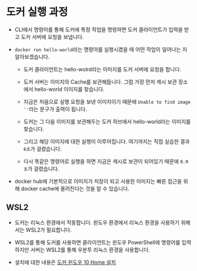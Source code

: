 # 도커 실행 과정

- CLI에서 명령어를 통해 도커에 특정 작업을 명령하면 도커 클라이언트가 입력을 받고 도커 서버에 요청을 보냅니다.

- `docker run hello-world`라는 명령어를 실행시켰을 때 어떤 작업이 일어나는 지 알아보겠습니다.

  - 도커 클라이언트는 hello-wolrd라는 이미지를 도커 서버에 요청을 합니다.

  - 도커 서버는 이미지의 Cache를 보관해둡니다. 그럼 가장 먼저 캐시 보관 장소에서 hello-world 이미지를 찾습니다.

  - 지금은 처음으로 실행 요청을 보낸 이미지이기 때문에 `Unable to find image ''`라는 문구가 출력이 됩니다.

  - 도커는 그 다음 이미지를 보관해두는 도커 허브에서 hello-world라는 이미지를 찾습니다.

  - 그리고 해당 이미지에 대한 실행이 이루어집니다. 여기까지는 직접 실습한 결과 `6초`가 걸렸습니다.

  - 다시 똑같은 명령어로 실행을 하면 지금은 캐시로 보관이 되어있기 때문에 `0.9초`가 걸렸습니다.

- docker hub에 기본적으로 이미지가 저장이 되고 사용한 이미지는 빠른 접근을 위해 docker cache에 올려진다는 것을 알 수 있습니다.

## WSL2

- 도커는 리눅스 환경에서 작동합니다. 윈도우 환경에서 리눅스 환경을 사용하기 위해서는 WSL2가 필요합니다.

- WSL2를 통해 도커를 사용하면 클라이언트는 윈도우 PowerShell에 명령어를 입력하지만 서버는 WSL2를 통해 우분투 리눅스 환경을 사용합니다.

- 설치에 대한 내용은 [도커 윈도우 10 Home 설치](https://www.lainyzine.com/ko/article/a-complete-guide-to-how-to-install-docker-desktop-on-windows-10/)
